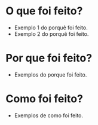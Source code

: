 <!--

Colocar  na label da issue um ou mais itens abaixo.
[#{bug}|{enhancement}|{documentation}{fire}]

Título: Título bem explicado.

Para mais informações:
https://github.com/stone-payments/onestap-sdk-ios/blob/master/CONTRIBUTING.md

-->

# O que foi feito?
  
- Exemplo 1 do porquê foi feito.
- Exemplo 2 do porquê foi feito.

# Por que foi feito?
  
- Exemplos do porque foi feito.

# Como foi feito?

- Exemplos de como foi feito.